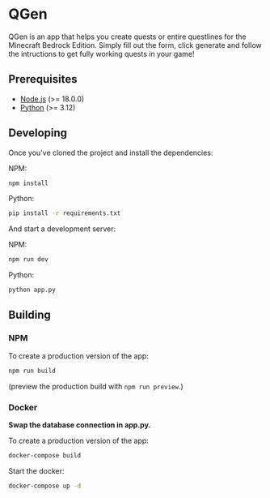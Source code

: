 # QGen

QGen is an app that helps you create quests or entire questlines for the Minecraft Bedrock Edition. Simply fill out the form, click generate and follow the intructions to get fully working quests in your game!

## Prerequisites

- [Node.js](https://nodejs.org/de) (>= 18.0.0)
- [Python](https://www.python.org/) (>= 3.12)

## Developing

Once you've cloned the project and install the dependencies:

NPM:

```bash
npm install
```

Python:

```bash
pip install -r requirements.txt
```

And start a development server:

NPM:

```bash
npm run dev
```

Python:

```bash
python app.py
```

## Building

### NPM

To create a production version of the app:

```bash
npm run build
```

(preview the production build with `npm run preview`.)

### Docker

**Swap the database connection in app.py.**

To create a production version of the app:

```bash
docker-compose build
```

Start the docker:

```bash
docker-compose up -d
```
